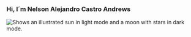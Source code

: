 ### Hi, I´m Nelson Alejandro Castro Andrews 

<!--
**Armegas/Armegas** is a ✨ _special_ ✨ repository because its `README.md` (this file) appears on your GitHub profile.

Here are some ideas to get you started:

- 🔭 I’m currently working on ...
- 🌱 I’m currently learning ...
- 👯 I’m looking to collaborate on ...
- 🤔 I’m looking for help with ...
- 💬 Ask me about ...
- 📫 How to reach me: ...
- 😄 Pronouns: ...
- ⚡ Fun fact: ...
-->
<picture>
  <source media="(prefers-color-scheme: dark)" srcset="https://raw.githubusercontent.com/l33pif/l33pif/master/Images/Hi.gif">
 <source media="(prefers-color-scheme: light)" srcset="https://raw.githubusercontent.com/l33pif/l33pif/master/Images/Hi.gif">
  <img alt="Shows an illustrated sun in light mode and a moon with stars in dark mode." src="https://raw.githubusercontent.com/l33pif/l33pif/master/Images/Hi.gif">
</picture>

